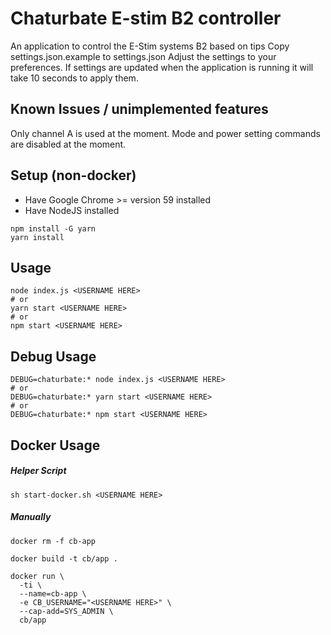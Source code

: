 Chaturbate E-stim B2 controller
=========

An application to control the E-Stim systems B2 based on tips
Copy settings.json.example to settings.json
Adjust the settings to your preferences.
If settings are updated when the application is running it will take 10 seconds to apply them.

## Known Issues / unimplemented features

Only channel A is used at the moment.
Mode and power setting commands are disabled at the moment.


## Setup (non-docker)
* Have Google Chrome >= version 59 installed
* Have NodeJS installed
```shell
npm install -G yarn
yarn install
```

## Usage

```shell
node index.js <USERNAME HERE>
# or
yarn start <USERNAME HERE>
# or
npm start <USERNAME HERE>
```

## Debug Usage

```shell
DEBUG=chaturbate:* node index.js <USERNAME HERE>
# or
DEBUG=chaturbate:* yarn start <USERNAME HERE>
# or
DEBUG=chaturbate:* npm start <USERNAME HERE>
```

## Docker Usage

##### Helper Script
```shell
sh start-docker.sh <USERNAME HERE>
```

##### Manually

```shell
docker rm -f cb-app

docker build -t cb/app .

docker run \
  -ti \
  --name=cb-app \
  -e CB_USERNAME="<USERNAME HERE>" \
  --cap-add=SYS_ADMIN \
  cb/app
```